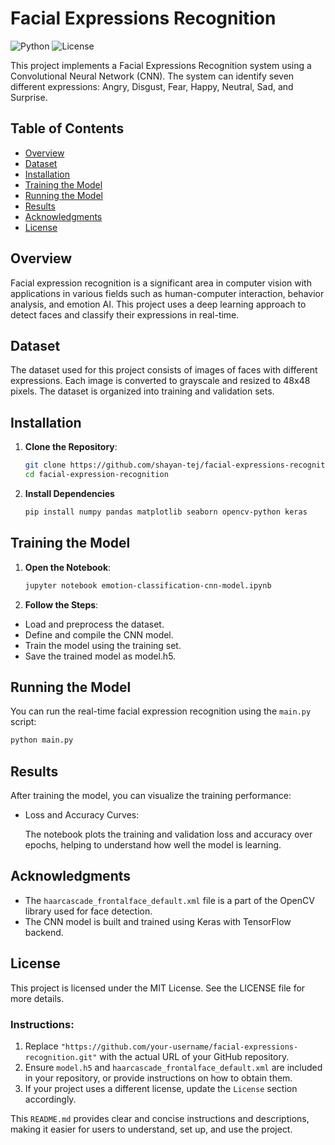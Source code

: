 # Facial Expressions Recognition

![Python](https://img.shields.io/badge/Python-3.7%2B-blue)
![License](https://img.shields.io/badge/License-MIT-green)

This project implements a Facial Expressions Recognition system using a Convolutional Neural Network (CNN). The system can identify seven different expressions: Angry, Disgust, Fear, Happy, Neutral, Sad, and Surprise.

## Table of Contents

- [Overview](#overview)
- [Dataset](#dataset)
- [Installation](#installation)
- [Training the Model](#training-the-model)
- [Running the Model](#running-the-model)
- [Results](#results)
- [Acknowledgments](#acknowledgments)
- [License](#license)

## Overview

Facial expression recognition is a significant area in computer vision with applications in various fields such as human-computer interaction, behavior analysis, and emotion AI. This project uses a deep learning approach to detect faces and classify their expressions in real-time.

## Dataset

The dataset used for this project consists of images of faces with different expressions. Each image is converted to grayscale and resized to 48x48 pixels. The dataset is organized into training and validation sets.

## Installation

1. **Clone the Repository**:

    ```bash
    git clone https://github.com/shayan-tej/facial-expressions-recognition.git
    cd facial-expression-recognition
    ```

2. **Install Dependencies**

    ```bash
    pip install numpy pandas matplotlib seaborn opencv-python keras
    ```

## Training the Model

1. **Open the Notebook**:

    ```bash
    jupyter notebook emotion-classification-cnn-model.ipynb
    ```

2. **Follow the Steps**:
- Load and preprocess the dataset.
- Define and compile the CNN model.
- Train the model using the training set.
- Save the trained model as model.h5.

## Running the Model

You can run the real-time facial expression recognition using the `main.py` script:

   ```bash
   python main.py
   ```

## Results

After training the model, you can visualize the training performance:

- Loss and Accuracy Curves:

    The notebook plots the training and validation loss and accuracy over epochs, helping to understand how well the model is learning.

## Acknowledgments

- The `haarcascade_frontalface_default.xml` file is a part of the OpenCV library used for face detection.
- The CNN model is built and trained using Keras with TensorFlow backend.

## License

This project is licensed under the MIT License. See the LICENSE file for more details.

### Instructions:

1. Replace `"https://github.com/your-username/facial-expressions-recognition.git"` with the actual URL of your GitHub repository.
2. Ensure `model.h5` and `haarcascade_frontalface_default.xml` are included in your repository, or provide instructions on how to obtain them.
3. If your project uses a different license, update the `License` section accordingly.

This `README.md` provides clear and concise instructions and descriptions, making it easier for users to understand, set up, and use the project.
